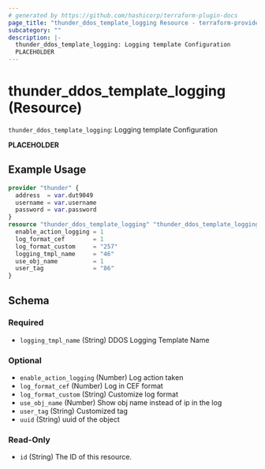 ```yaml
---
# generated by https://github.com/hashicorp/terraform-plugin-docs
page_title: "thunder_ddos_template_logging Resource - terraform-provider-thunder"
subcategory: ""
description: |-
  thunder_ddos_template_logging: Logging template Configuration
  PLACEHOLDER
---
```


# thunder_ddos_template_logging (Resource)

`thunder_ddos_template_logging`: Logging template Configuration

__PLACEHOLDER__

## Example Usage

```terraform
provider "thunder" {
  address  = var.dut9049
  username = var.username
  password = var.password
}
resource "thunder_ddos_template_logging" "thunder_ddos_template_logging" {
  enable_action_logging = 1
  log_format_cef        = 1
  log_format_custom     = "257"
  logging_tmpl_name     = "46"
  use_obj_name          = 1
  user_tag              = "86"
}
```

<!-- schema generated by tfplugindocs -->
## Schema

### Required

- `logging_tmpl_name` (String) DDOS Logging Template Name

### Optional

- `enable_action_logging` (Number) Log action taken
- `log_format_cef` (Number) Log in CEF format
- `log_format_custom` (String) Customize log format
- `use_obj_name` (Number) Show obj name instead of ip in the log
- `user_tag` (String) Customized tag
- `uuid` (String) uuid of the object

### Read-Only

- `id` (String) The ID of this resource.


